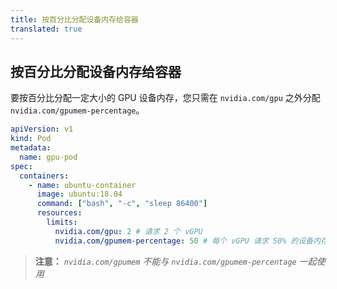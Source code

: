 ```yaml
---
title: 按百分比分配设备内存给容器
translated: true
---
```


## 按百分比分配设备内存给容器

要按百分比分配一定大小的 GPU 设备内存，您只需在 `nvidia.com/gpu` 之外分配 `nvidia.com/gpumem-percentage`。

```yaml
apiVersion: v1
kind: Pod
metadata:
  name: gpu-pod
spec:
  containers:
    - name: ubuntu-container
      image: ubuntu:18.04
      command: ["bash", "-c", "sleep 86400"]
      resources:
        limits:
          nvidia.com/gpu: 2 # 请求 2 个 vGPU
          nvidia.com/gpumem-percentage: 50 # 每个 vGPU 请求 50% 的设备内存
```

> **注意：** *`nvidia.com/gpumem` 不能与 `nvidia.com/gpumem-percentage` 一起使用*
